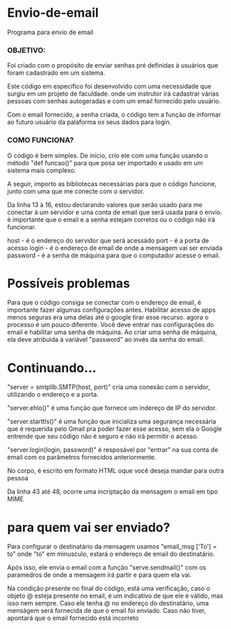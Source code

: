 # Envio-de-email
Programa para envio de email

### OBJETIVO:
Foi criado com o propósito de enviar senhas pré definidas à usuários que foram cadastrado em um sistema.

Este código em específico foi desenvolvido com uma necessidade que surgiu em um projeto de faculdade. onde um instrutor irá cadastrar várias pessoas com senhas autogeradas e com um email fornecido pelo usuário. 

Com o email fornecido, a senha criada, o código tem a função de informar ao futuro usuário da palaforma os seus dados para login.

### COMO FUNCIONA?
O código é bem simples.
De início, crio ele com uma função usando o método "def funcao()" para que posa ser importado e usado em um sistema mais complexo.

A seguir, importo as bibliotecas necessárias para que o código funcione, junto com uma que me conecte com o servidor.

Da linha 13 à 16, estou declarando valores que serão usado para me conectar à um servidor e uma conta de email que será usada para o envio. è importante que o email e a senha estejam corretos ou o código não irá funcionar.

host - é o endereço do servidor que será acessádo
port - é a porta de acesso
login - é o endereço de email de onde a mensagem vai ser enviada
password - é a senha de máquina para que o computador acesse o email.

# Possíveis problemas
Para que o código consiga se conectar com o endereço de email, é importante fazer algumas configurações antes. 
Habilitar acesso de apps menos seguras era uma delas até o google tirar esse recurso. agora o processo é um pouco diferente. Você deve entrar nas configurações do email e habilitar uma senha de máquina. Ao criar uma senha de máquina, ela deve atribuida à variável "password" ao invés da senha do email.

# Continuando...

"server = smtplib.SMTP(host, port)" cria uma conexão com o servidor, utilizando o endereço e a porta.

"server.ehlo()" é uma função que fornece um indereço de IP do servidor.

"server.starttls()" é uma função que inicializa uma segurança necessária que é requerida pelo Gmail pra poder fazer esse acesso, sem ela o Google entrende que seu código não é seguro e não irá permitir o acesso.

"server.login(login, password)" é resposável por "entrar" na sua conta de email com os parâmetros fornecidos anteriormente.

No corpo, é escrito em formato HTML oque você deseja mandar para outra pessoa

Da linha 43 até 48, ocorre uma incriptação da mensagem o email em tipo MIME

# para quem vai ser enviado?

Para configurar o destinatário da mensagem usamos "email_msg ['To'] = to" onde "to" em minusculo, estará o endereço de email do destinatário.

Após isso, ele envia o email com a função "serve.sendmail()" com os paramedros de onde a mensagem irá  partir e para quem ela vai.

Na condição presente no final do código, está uma verificação, caso o objeto @ esteja presente no email, é um indicativo de que ele é válido, mas isso nem sempre. Caso ele tenha @ no endereço do destinatário, uma menságem será fornecida de que o email foi enviado. Caso não tiver, apontará que o email fornecido está incorreto